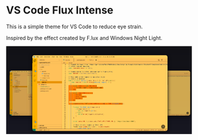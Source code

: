 # VS Code Flux Intense

This is a simple theme for VS Code to reduce eye strain.

Inspired by the effect created by F.lux and Windows Night Light.

![image info](./images/intense.png)
